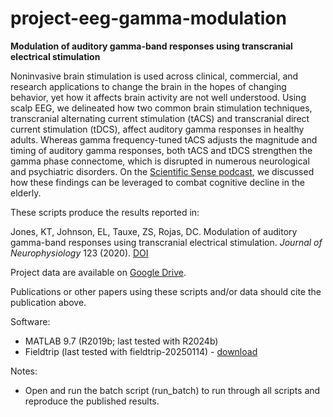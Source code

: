 # project-eeg-gamma-modulation
**Modulation of auditory gamma-band responses using transcranial electrical stimulation**

Noninvasive brain stimulation is used across clinical, commercial, and research applications to change the brain in the hopes of changing behavior, yet how it affects brain activity are not well understood. Using scalp EEG, we delineated how two common brain stimulation techniques, transcranial alternating current stimulation (tACS) and transcranial direct current stimulation (tDCS), affect auditory gamma responses in healthy adults. Whereas gamma frequency-tuned tACS adjusts the magnitude and timing of auditory gamma responses, both tACS and tDCS strengthen the gamma phase connectome, which is disrupted in numerous neurological and psychiatric disorders. On the [Scientific Sense podcast](https://www.youtube.com/watch?v=1vSHPWhUwWY), we discussed how these findings can be leveraged to combat cognitive decline in the elderly.

These scripts produce the results reported in:

Jones, KT, Johnson, EL, Tauxe, ZS, Rojas, DC. Modulation of auditory gamma-band responses using transcranial electrical stimulation. _Journal of Neurophysiology_ 123 (2020). [DOI](https://doi.org/10.1152/jn.00003.2020)

Project data are available on [Google Drive](https://drive.google.com/drive/folders/1oHMnHdX7h10AstfWZrPvY3IP1pOW7U-X?usp=drive_link).

Publications or other papers using these scripts and/or data should cite the publication above.

Software:
- MATLAB 9.7 (R2019b; last tested with R2024b)
- Fieldtrip (last tested with fieldtrip-20250114) - [download](https://www.fieldtriptoolbox.org/download)

Notes:
- Open and run the batch script (run_batch) to run through all scripts and reproduce the published results.

